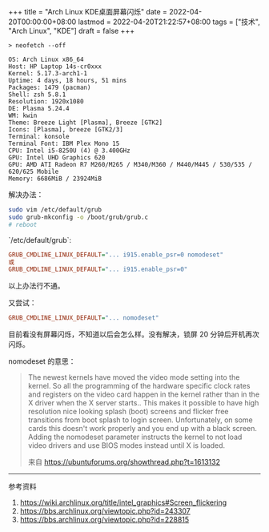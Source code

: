 +++
title = "Arch Linux KDE桌面屏幕闪烁"
date = 2022-04-20T00:00:00+08:00
lastmod = 2022-04-20T21:22:57+08:00
tags = ["技术", "Arch Linux", "KDE"]
draft = false
+++

```shell
> neofetch --off

OS: Arch Linux x86_64
Host: HP Laptop 14s-cr0xxx
Kernel: 5.17.3-arch1-1
Uptime: 4 days, 18 hours, 51 mins
Packages: 1479 (pacman)
Shell: zsh 5.8.1
Resolution: 1920x1080
DE: Plasma 5.24.4
WM: kwin
Theme: Breeze Light [Plasma], Breeze [GTK2]
Icons: [Plasma], breeze [GTK2/3]
Terminal: konsole
Terminal Font: IBM Plex Mono 15
CPU: Intel i5-8250U (4) @ 3.400GHz
GPU: Intel UHD Graphics 620
GPU: AMD ATI Radeon R7 M260/M265 / M340/M360 / M440/M445 / 530/535 / 620/625 Mobile
Memory: 6686MiB / 23924MiB
```

解决办法：

```sh
sudo vim /etc/default/grub
sudo grub-mkconfig -o /boot/grub/grub.c
# reboot
```

\`/etc/default/grub\`:

```cfg
GRUB_CMDLINE_LINUX_DEFAULT="... i915.enable_psr=0 nomodeset"
或
GRUB_CMDLINE_LINUX_DEFAULT="... i915.enable_psr=0"
```

以上办法行不通。

又尝试：

```cfg
GRUB_CMDLINE_LINUX_DEFAULT="... nomodeset"
```

目前看没有屏幕闪烁，不知道以后会怎么样。没有解决，锁屏 20 分钟后开机再次闪烁。

nomodeset 的意思：

> The newest kernels have moved the video mode setting into the kernel. So all the programming of the hardware specific clock rates and registers on the video card happen in the kernel rather than in the X driver when the X server starts.. This makes it possible to have high resolution nice looking splash (boot) screens and flicker free transitions from boot splash to login screen. Unfortunately, on some cards this doesn't work properly and you end up with a black screen. Adding the nomodeset parameter instructs the kernel to not load video drivers and use BIOS modes instead until X is loaded.
>
> 来自 <https://ubuntuforums.org/showthread.php?t=1613132>

---

参考资料

1.  <https://wiki.archlinux.org/title/intel_graphics#Screen_flickering>
2.  <https://bbs.archlinux.org/viewtopic.php?id=243307>
3.  <https://bbs.archlinux.org/viewtopic.php?id=228815>
